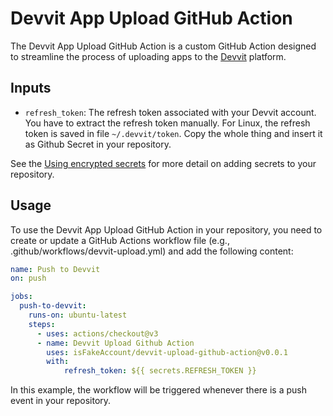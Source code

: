 # Devvit App Upload GitHub Action

The Devvit App Upload GitHub Action is a custom GitHub Action designed to streamline the process of uploading apps to the [Devvit](https://developers.reddit.com/) platform. 


## Inputs
- `refresh_token`: The refresh token associated with your Devvit account. You have to extract the refresh token manually. For Linux, the refresh token is saved in file `~/.devvit/token`. Copy the whole thing and insert it as Github Secret in your repository. 

See the [Using encrypted secrets](https://docs.github.com/en/actions/security-guides/encrypted-secrets) for more detail on adding secrets to your repository.

## Usage

To use the Devvit App Upload GitHub Action in your repository, you need to create or update a GitHub Actions workflow file (e.g., .github/workflows/devvit-upload.yml) and add the following content:

```yaml
name: Push to Devvit
on: push

jobs:
  push-to-devvit:
    runs-on: ubuntu-latest
    steps:
      - uses: actions/checkout@v3
      - name: Devvit Upload Github Action
        uses: isFakeAccount/devvit-upload-github-action@v0.0.1
        with:
            refresh_token: ${{ secrets.REFRESH_TOKEN }}
```

In this example, the workflow will be triggered whenever there is a push event in your repository. 